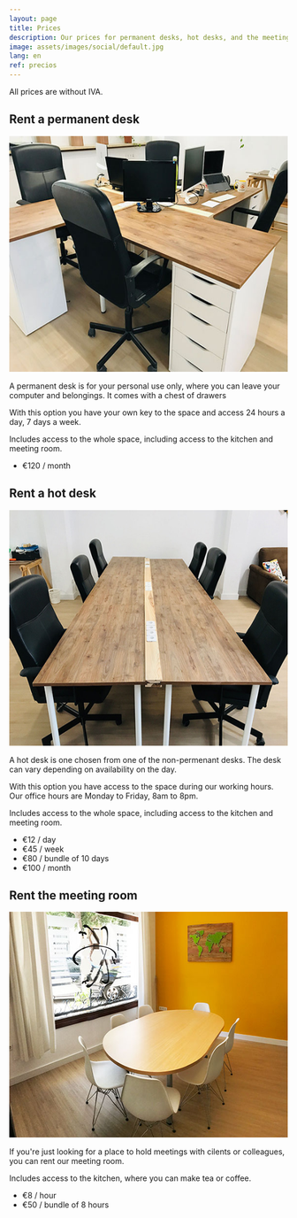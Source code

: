 ```yaml
---
layout: page
title: Prices
description: Our prices for permanent desks, hot desks, and the meeting room.
image: assets/images/social/default.jpg
lang: en
ref: precios
---
```


<p class="is-italic-text">All prices are without IVA.</p>

<div class="servicio escritorio-fijo">
  <div>
    <h2>Rent a permanent desk</h2>
    <img
      src="/assets/images/escritorio-fijo.jpg"
      srcset="/assets/images/escritorio-fijo@2x.jpg 2x"
      alt="Permanent desk"
      height="426"
      width="568"
      loading="lazy"
    />
    <p>
      A permanent desk is for your personal use only, where you can leave your computer and belongings. It comes with a chest of drawers
    </p>
    <p>With this option you have your own key to the space and access 24 hours a day, 7 days a week.</p>
    <p class="servicio-incluye">
      Includes access to the whole space, including access to the kitchen and meeting room.
    </p>
    <ul>
      <li>€120 / month</li>
    </ul>
  </div>
</div>

<div class="servicio hot-desk">
  <div>
    <h2>Rent a hot desk</h2>
    <img
      src="/assets/images/hot-desks.jpg"
      srcset="/assets/images/hot-desks@2x.jpg 2x"
      alt="Hot desks"
      height="426"
      width="568"
      loading="lazy"
    />
    <p>
      A hot desk is one chosen from one of the non-permenant desks. The desk can vary depending on availability on the day.
    </p>
    <p>
      With this option you have access to the space during our working hours. Our office hours are Monday to Friday, 8am to 8pm.
    </p>
    <p class="servicio-incluye">
      Includes access to the whole space, including access to the kitchen and meeting room.
    </p>
    <ul>
      <li>€12 / day</li>
      <li>€45 / week</li>
      <li>€80 / bundle of 10 days</li>
      <li>€100 / month</li>
    </ul>
  </div>
</div>

<div class="servicio sala-de-reuniones">
  <div>
    <h2>Rent the meeting room</h2>
    <img
      src="/assets/images/sala-de-reuniones.jpg"
      srcset="/assets/images/sala-de-reuniones@2x.jpg 2x"
      alt="Meeting room"
      height="408"
      width="568"
      loading="lazy"
    />
    <p>
      If you're just looking for a place to hold meetings with cilents or colleagues, you can rent our meeting room.
    </p>
    <p class="servicio-incluye">Includes access to the kitchen, where you can make tea or coffee.</p>
    <ul>
      <li>€8 / hour</li>
      <li>€50 / bundle of 8 hours</li>
    </ul>
  </div>
</div>
